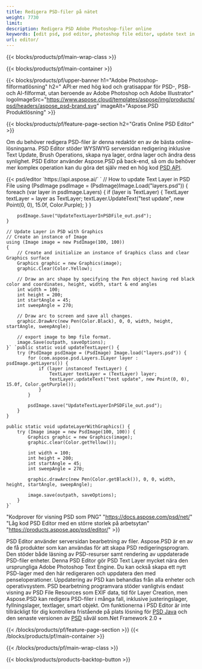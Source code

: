 ```yaml
---
title: Redigera PSD-filer på nätet
weight: 7730
limit: 
description: Redigera PSD Adobe Photoshop-filer online
keywords: [edit psd, psd editor, photoshop file editor, update text in psd, update psd]
url: editor/
---
```


{{< blocks/products/pf/main-wrap-class >}}


{{< blocks/products/pf/main-container >}}

{{< blocks/products/pf/upper-banner h1="Adobe Photoshop-filformatlösning" h2=" API:er med hög kod och gratisappar för PSD-, PSB- och AI-filformat, utan beroende av Adobe Photoshop och Adobe Illustrator" logoImageSrc="https://www.aspose.cloud/templates/aspose/img/products/psd/headers/aspose_psd-brand.svg" imageAlt="Aspose.PSD Produktlösning" >}}

{{< blocks/products/pf/feature-page-section h2="Gratis Online PSD Editor" >}}
<p>Om du behöver redigera PSD-filer är denna redaktör en av de bästa online-lösningarna. PSD Editor stöder WYSIWYG serversidan redigering inklusive Text Update, Brush Operations, skapa nya lager, ordna lager och ändra dess synlighet. PSD Editor använder Aspose.PSD på back-end, så om du behöver mer komplex operation kan du göra det själv med en hög kod <a href="/psd/{{< lang-code >}}">PSD API</a>.</p>
{{< psd/editor `https://api.aspose.ai/` 
`	// How to update Text Layer in PSD File
	using (PsdImage psdImage = (PsdImage)Image.Load("layers.psd"))
  	{
		foreach (var layer in psdImage.Layers)
		{
			if (layer is TextLayer)
			{
				TextLayer textLayer = layer as TextLayer;
				textLayer.UpdateText("test update", new Point(0, 0), 15.0f, Color.Purple);
			}
		}

		psdImage.Save("UpdateTextLayerInPSDFile_out.psd");
	}
	
	// Update Layer in PSD with Graphics
	// Create an instance of Image
	using (Image image = new PsdImage(100, 100))
	{
		// Create and initialize an instance of Graphics class and clear Graphics surface
		Graphics graphic = new Graphics(image);
		graphic.Clear(Color.Yellow);

		// Draw an arc shape by specifying the Pen object having red black color and coordinates, height, width, start & end angles                 
		int width = 100;
		int height = 200;
		int startAngle = 45;
		int sweepAngle = 270;

		// Draw arc to screen and save all changes.
		graphic.DrawArc(new Pen(Color.Black), 0, 0, width, height, startAngle, sweepAngle);

		// export image to bmp file format.
		image.Save(outpath, saveOptions);
	}` `public static void updateTextLayer() {
        try (PsdImage psdImage = (PsdImage) Image.load("layers.psd")) {
            for (com.aspose.psd.Layers.ILayer layer : psdImage.getLayers()) {
                if (layer instanceof TextLayer) {
                    TextLayer textLayer = (TextLayer) layer;
                    textLayer.updateText("test update", new Point(0, 0), 15.0f, Color.getPurple());
                }
            }

            psdImage.save("UpdateTextLayerInPSDFile_out.psd");
        }
    }

    public static void updateLayerWithGraphics() {
        try (Image image = new PsdImage(100, 100)) {
            Graphics graphic = new Graphics(image);
            graphic.clear(Color.getYellow());

            int width = 100;
            int height = 200;
            int startAngle = 45;
            int sweepAngle = 270;

            graphic.drawArc(new Pen(Color.getBlack()), 0, 0, width, height, startAngle, sweepAngle);

            image.save(outpath, saveOptions);
        }
    }` 
"Kodprover för visning PSD som PNG"  "https://docs.aspose.com/psd/net/" 
"Låg kod PSD Editor med en större storlek på arbetsytan" "https://products.aspose.app/psd/editor/" >}}
<p>PSD Editor använder serversidan bearbetning av filer. Aspose.PSD är en av de få produkter som kan användas för att skapa PSD redigeringsprogram. Den stöder både läsning av PSD-resurser samt rendering av uppdaterade PSD-filer enheter. Denna PSD Editor gör PSD Text Layer mycket nära den ursprungliga Adobe Photoshop Text Engine. Du kan också skapa ett nytt PSD-lager med den här redigeraren och uppdatera den med penseloperationer. Uppdatering av PSD kan behandlas från alla enheter och operativsystem. PSD bearbetning programvara stöder vanligtvis endast visning av PSD File Resources som EXIF data, tid för Layer Creation, men Aspose.PSD kan redigera PSD-filer i många fall, inklusive justeringslager, fyllningslager, textlager, smart objekt. Om funktionerna i PSD Editor är inte tillräckligt för dig kontrollera fristående på plats lösning för <a href="/psd/{{< lang-code >}}java">PSD Java</a> och den senaste versionen av <a href="/psd/{{< lang-code >}}net">PSD</a> såväl som.Net Framework 2.0 +</p>

{{< /blocks/products/pf/feature-page-section >}}
{{< /blocks/products/pf/main-container >}}


{{< /blocks/products/pf/main-wrap-class >}}

{{< blocks/products/products-backtop-button >}}

